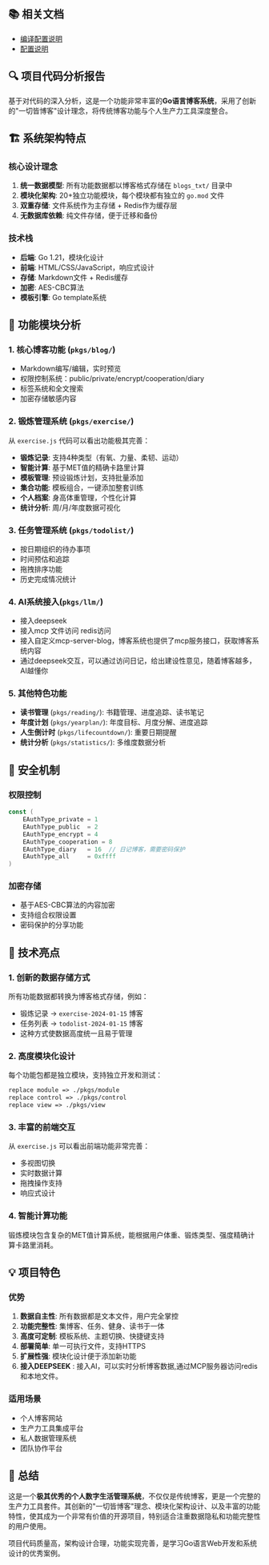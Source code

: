 
## 📚 相关文档

- [编译配置说明](BUILD_GUIDE.md)
- [配置说明](SYS_CONF_GUIDE.md)


## 🔍 项目代码分析报告

基于对代码的深入分析，这是一个功能非常丰富的**Go语言博客系统**，采用了创新的"一切皆博客"设计理念，将传统博客功能与个人生产力工具深度整合。

## 🏗️ 系统架构特点

### 核心设计理念
1. **统一数据模型**: 所有功能数据都以博客格式存储在 `blogs_txt/` 目录中
2. **模块化架构**: 20+独立功能模块，每个模块都有独立的 `go.mod` 文件
3. **双重存储**: 文件系统作为主存储 + Redis作为缓存层
4. **无数据库依赖**: 纯文件存储，便于迁移和备份

### 技术栈
- **后端**: Go 1.21，模块化设计
- **前端**: HTML/CSS/JavaScript，响应式设计  
- **存储**: Markdown文件 + Redis缓存
- **加密**: AES-CBC算法
- **模板引擎**: Go template系统

## 🎯 功能模块分析

### 1. 核心博客功能 (`pkgs/blog/`)
- Markdown编写/编辑，实时预览
- 权限控制系统：public/private/encrypt/cooperation/diary
- 标签系统和全文搜索
- 加密存储敏感内容

### 2. 锻炼管理系统 (`pkgs/exercise/`)
从 `exercise.js` 代码可以看出功能极其完善：
- **锻炼记录**: 支持4种类型（有氧、力量、柔韧、运动）
- **智能计算**: 基于MET值的精确卡路里计算
- **模板管理**: 预设锻炼计划，支持批量添加
- **集合功能**: 模板组合，一键添加整套训练
- **个人档案**: 身高体重管理，个性化计算
- **统计分析**: 周/月/年度数据可视化

### 3. 任务管理系统 (`pkgs/todolist/`)
- 按日期组织的待办事项
- 时间预估和追踪
- 拖拽排序功能
- 历史完成情况统计

### 4. AI系统接入(`pkgs/llm/`)
- 接入deepseek
- 接入mcp 文件访问 redis访问
- 接入自定义mcp-server-blog，博客系统也提供了mcp服务接口，获取博客系统内容
- 通过deepseek交互，可以通过访问日记，给出建设性意见，随着博客越多，AI越懂你

### 5. 其他特色功能
- **读书管理** (`pkgs/reading/`): 书籍管理、进度追踪、读书笔记
- **年度计划** (`pkgs/yearplan/`): 年度目标、月度分解、进度追踪
- **人生倒计时** (`pkgs/lifecountdown/`): 重要日期提醒
- **统计分析** (`pkgs/statistics/`): 多维度数据分析

## 🔐 安全机制

### 权限控制
```12:15:pkgs/module/module.go
const (
	EAuthType_private = 1
	EAuthType_public  = 2
	EAuthType_encrypt = 4
	EAuthType_cooperation = 8
	EAuthType_diary   = 16  // 日记博客，需要密码保护
	EAuthType_all     = 0xffff
)
```

### 加密存储
- 基于AES-CBC算法的内容加密
- 支持组合权限设置
- 密码保护的分享功能

## 🌟 技术亮点

### 1. 创新的数据存储方式
所有功能数据都转换为博客格式存储，例如：
- 锻炼记录 → `exercise-2024-01-15` 博客
- 任务列表 → `todolist-2024-01-15` 博客
- 这种方式使数据高度统一且易于管理

### 2. 高度模块化设计
每个功能包都是独立模块，支持独立开发和测试：
```12:15:go.mod
replace module => ./pkgs/module
replace control => ./pkgs/control
replace view => ./pkgs/view
```

### 3. 丰富的前端交互
从 `exercise.js` 可以看出前端功能非常完善：
- 多视图切换
- 实时数据计算
- 拖拽操作支持
- 响应式设计

### 4. 智能计算功能
锻炼模块包含复杂的MET值计算系统，能根据用户体重、锻炼类型、强度精确计算卡路里消耗。

## 💡 项目特色

### 优势
1. **数据自主性**: 所有数据都是文本文件，用户完全掌控
2. **功能完整性**: 集博客、任务、健身、读书于一体
3. **高度可定制**: 模板系统、主题切换、快捷键支持
4. **部署简单**: 单一可执行文件，支持HTTPS
5. **扩展性强**: 模块化设计便于添加新功能
6. **接入DEEPSEEK** : 接入AI，可以实时分析博客数据,通过MCP服务器访问redis和本地文件。

### 适用场景
- 个人博客网站
- 生产力工具集成平台
- 私人数据管理系统
- 团队协作平台

## 🚀 总结

这是一个**极其优秀的个人数字生活管理系统**，不仅仅是传统博客，更是一个完整的生产力工具套件。其创新的"一切皆博客"理念、模块化架构设计、以及丰富的功能特性，使其成为一个非常有价值的开源项目，特别适合注重数据隐私和功能完整性的用户使用。

项目代码质量高，架构设计合理，功能实现完善，是学习Go语言Web开发和系统设计的优秀案例。